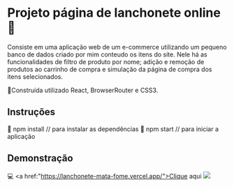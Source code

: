 # Projeto página de lanchonete online :hamburger:

Consiste em uma aplicação web de um e-commerce utilizando um pequeno banco de dados criado por mim conteudo os itens do site. Nele há as funcionalidades de filtro de produto por nome; adição e remoção de produtos ao carrinho de compra e simulação da página de compra dos itens selecionados.

:small_blue_diamond:Construída utilizado React, BrowserRouter e CSS3.

## Instruções

:small_blue_diamond: npm install // para instalar as dependências
:small_blue_diamond: npm start // para iniciar a aplicação

## Demonstração

:computer: <a href:"https://lanchonete-mata-fome.vercel.app/">Clique aqui</a>
  ![](lanchonete-online.gif)
